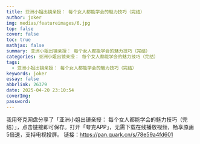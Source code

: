 ```yaml
---
title: 亚洲小姐出镜亲授： 每个女人都能学会的魅力技巧（完结）
author: joker
img: medias/featureimages/6.jpg
top: false
cover: false
toc: true
mathjax: false
summary: 亚洲小姐出镜亲授： 每个女人都能学会的魅力技巧（完结）
categories: 亚洲小姐出镜亲授： 每个女人都能学会的魅力技巧（完结）
tags:
  - 亚洲小姐出镜亲授： 每个女人都能学会的魅力技巧（完结）
keywords: joker
essay: false
abbrlink: 26379
date: 2025-04-20 23:10:54
coverImg:
password:
---
```


我用夸克网盘分享了「亚洲小姐出镜亲授： 每个女人都能学会的魅力技巧（完结）」，点击链接即可保存。打开「夸克APP」，无需下载在线播放视频，畅享原画5倍速，支持电视投屏。
链接：https://pan.quark.cn/s/78e59a4fd601
